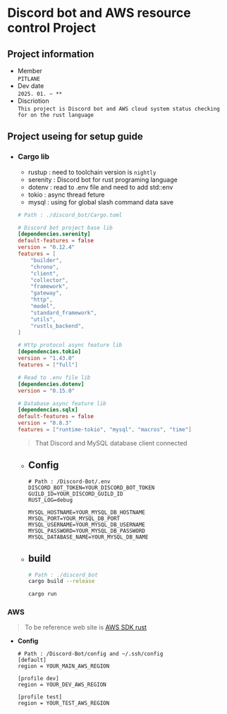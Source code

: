 # Discord bot and AWS resource control Project

## Project information
* Member  
  `PITLANE`
* Dev date  
  `2025. 01. ~ **`
* Discriotion  
  `This project is Discord bot and AWS cloud system status checking for on the rust language`

## Project useing for setup guide
* ### Cargo lib
  * rustup : need to toolchain version is `nightly`
  * serenity : Discord bot for rust programing language
  * dotenv : read to .env file and need to add std::env
  * tokio : async thread feture
  * mysql : using for global slash command data save

  ```toml
  # Path : ./discord_bot/Cargo.toml

  # Discord bot project base lib
  [dependencies.serenity]
  default-features = false
  version = "0.12.4"
  features = [
      "builder",
      "chrono",
      "client",
      "collector",
      "framework",
      "gateway",
      "http",
      "model",
      "standard_framework",
      "utils",
      "rustls_backend",
  ]

  # Http protocol async feature lib
  [dependencies.tokio]
  version = "1.43.0"
  features = ["full"]

  # Read to .env file lib
  [dependencies.dotenv]
  version = "0.15.0"

  # Database async feature lib
  [dependencies.sqlx]
  default-features = false
  version = "0.8.3"
  features = ["runtime-tokio", "mysql", "macros", "time"]
  ```

  > That Discord and MySQL database client connected

  * ## Config
    ```env
    # Path : /Discord-Bot/.env
    DISCORD_BOT_TOKEN=YOUR_DISCORD_BOT_TOKEN
    GUILD_ID=YOUR_DISCORD_GUILD_ID
    RUST_LOG=debug

    MYSQL_HOSTNAME=YOUR_MYSQL_DB_HOSTNAME
    MYSQL_PORT=YOUR_MYSQL_DB_PORT
    MYSQL_USERNAME=YOUR_MYSQL_DB_USERNAME
    MYSQL_PASSWORD=YOUR_MYSQL_DB_PASSWORD
    MYSQL_DATABASE_NAME=YOUR_MYSQL_DB_NAME
    ```

  * ## build
    ```bash
    # Path : ./discord_bot
    cargo build --release
    ```

    ```bash
    cargo run
    ```

### AWS
> To be reference web site is [AWS SDK rust](https://docs.aws.amazon.com/sdk-for-rust/latest/dg/credentials.html)
* **Config**
  ```config
  # Path : /Discord-Bot/config and ~/.ssh/config
  [default]
  region = YOUR_MAIN_AWS_REGION

  [profile dev]
  region = YOUR_DEV_AWS_REGION

  [profile test]
  region = YOUR_TEST_AWS_REGION
  ```